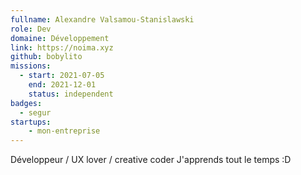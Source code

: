 ```yaml
---
fullname: Alexandre Valsamou-Stanislawski
role: Dev
domaine: Développement
link: https://noima.xyz
github: bobylito
missions:
  - start: 2021-07-05
    end: 2021-12-01
    status: independent
badges:
  - segur
startups:
    - mon-entreprise
---
```


Développeur / UX lover / creative coder
J'apprends tout le temps :D

